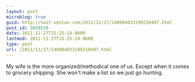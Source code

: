 ```yaml
---
layout: post
microblog: true
guid: http://twit.vmstan.com/2011/11/27/140904033199210497.html
post_id: 3039539
date: 2011-11-27T15:25:14-0600
lastmod: 2011-11-27T15:25:14-0600
type: post
url: /2011/11/27/140904033199210497.html
---
```

My wife is the more organized/methodical one of us. Except when it comes to grocery shipping. She won't make a list so we just go hunting.
